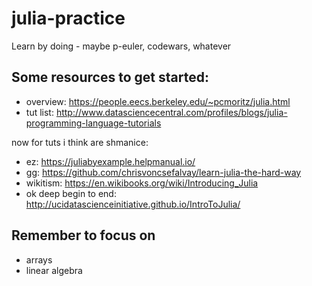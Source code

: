 # julia-practice
Learn by doing - maybe p-euler, codewars, whatever

## Some resources to get started:
* overview: https://people.eecs.berkeley.edu/~pcmoritz/julia.html
* tut list: http://www.datasciencecentral.com/profiles/blogs/julia-programming-language-tutorials

now for tuts i think are shmanice:
* ez: https://juliabyexample.helpmanual.io/
* gg: https://github.com/chrisvoncsefalvay/learn-julia-the-hard-way
* wikitism: https://en.wikibooks.org/wiki/Introducing_Julia
* ok deep begin to end: http://ucidatascienceinitiative.github.io/IntroToJulia/

## Remember to focus on
* arrays
* linear algebra
